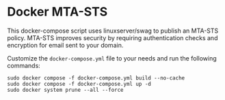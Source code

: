# Docker MTA-STS

This docker-compose script uses linuxserver/swag to publish an MTA-STS policy. MTA-STS improves security by requiring authentication checks and encryption for email sent to your domain.

Customize the `docker-compose.yml` file to your needs and run the following commands:

```shell
sudo docker compose -f docker-compose.yml build --no-cache
sudo docker compose -f docker-compose.yml up -d
sudo docker system prune --all --force
```
